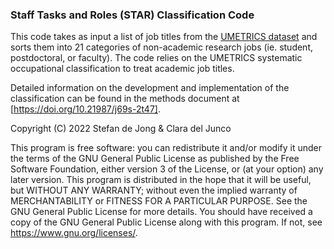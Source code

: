 ### Staff Tasks and Roles (STAR) Classification Code

This code takes as input a list of job titles from the [UMETRICS dataset](https://iris.isr.umich.edu/research-data/) and sorts them into 21 categories of non-academic research jobs (ie. student, postdoctoral, or faculty). The code relies on the UMETRICS systematic occupational classification to treat academic job titles. 

Detailed information on the development and implementation of the classification can be found in the methods document at [https://doi.org/10.21987/j69s-2t47].



Copyright (C) 2022 Stefan de Jong & Clara del Junco

This program is free software: you can redistribute it and/or modify it under the terms of the GNU General Public License as published by the Free Software Foundation, either version 3 of the License, or (at your option) any later version. This program is distributed in the hope that it will be useful, but WITHOUT ANY WARRANTY; without even the implied warranty of MERCHANTABILITY or FITNESS FOR A PARTICULAR PURPOSE.  See the GNU General Public License for more details. You should have received a copy of the GNU General Public License along with this program.  If not, see <https://www.gnu.org/licenses/>.


